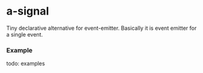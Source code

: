 # a-signal
Tiny declarative alternative for event-emitter.
Basically it is event emitter for a single event.

### Example

todo: examples